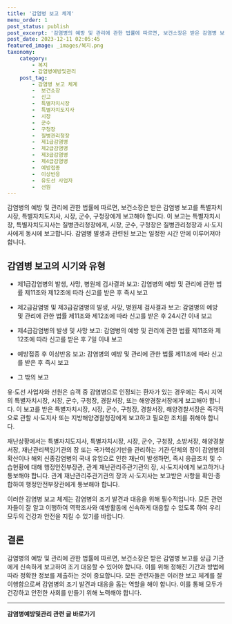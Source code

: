 ```yaml
---
title: '감염병 보고 체계'
menu_order: 1
post_status: publish
post_excerpt: '감염병의 예방 및 관리에 관한 법률에 따르면, 보건소장은 받은 감염병 보고를 특별자치시장, 특별자치도지사, 시장, 군수, 구청장에게 보고해야 합니다. 이 보고는 특별자치시장, 특별자치도지사는 질병관리청장에게, 시장, 군수, 구청장은 질병관리청장과 시 도지사에게 동시에 보고합니다. 감염병 발생과 관련된 보고는 일정한 시간 안에 이루어져야 합니다.'
post_date: 2023-12-11 02:05:45
featured_image: _images/복지.png
taxonomy:
    category:
        - 복지
        - 감염병예방및관리
    post_tag:
        - 감염병 보고 체계
        -  보건소장
        -  신고
        -  특별자치시장
        -  특별자치도지사
        -  시장
        -  군수
        -  구청장
        -  질병관리청장
        -  제1급감염병
        -  제2급감염병
        -  제3급감염병
        -  제4급감염병
        -  예방접종
        -  이상반응
        -  유도선 사업자
        -  선원
---
```



감염병의 예방 및 관리에 관한 법률에 따르면, 보건소장은 받은 감염병 보고를 특별자치시장, 특별자치도지사, 시장, 군수, 구청장에게 보고해야 합니다. 이 보고는 특별자치시장, 특별자치도지사는 질병관리청장에게, 시장, 군수, 구청장은 질병관리청장과 시·도지사에게 동시에 보고합니다. 감염병 발생과 관련된 보고는 일정한 시간 안에 이루어져야 합니다. 

## 감염병 보고의 시기와 유형

- 제1급감염병의 발생, 사망, 병원체 검사결과 보고: 감염병의 예방 및 관리에 관한 법률 제11조와 제12조에 따라 신고를 받은 후 즉시 보고

- 제2급감염병 및 제3급감염병의 발생, 사망, 병원체 검사결과 보고: 감염병의 예방 및 관리에 관한 법률 제11조와 제12조에 따라 신고를 받은 후 24시간 이내 보고

- 제4급감염병의 발생 및 사망 보고: 감염병의 예방 및 관리에 관한 법률 제11조와 제12조에 따라 신고를 받은 후 7일 이내 보고

- 예방접종 후 이상반응 보고: 감염병의 예방 및 관리에 관한 법률 제11조에 따라 신고를 받은 후 즉시 보고

- 그 밖의 보고

유·도선 사업자와 선원은 승객 중 감염병으로 인정되는 환자가 있는 경우에는 즉시 지역의 특별자치시장, 시장, 군수, 구청장, 경찰서장, 또는 해양경찰서장에게 보고해야 합니다. 이 보고를 받은 특별자치시장, 시장, 군수, 구청장, 경찰서장, 해양경찰서장은 즉각적으로 관할 시·도지사 또는 지방해양경찰청장에게 보고하고 필요한 조치를 취해야 합니다.

재난상황에서는 특별자치도지사, 특별자치시장, 시장, 군수, 구청장, 소방서장, 해양경찰서장, 재난관리책임기관의 장 또는 국가핵심기반을 관리하는 기관·단체의 장이 감염병의 확산이나 해외 신종감염병의 국내 유입으로 인한 재난이 발생하면, 즉시 응급조치 및 수습현황에 대해 행정안전부장관, 관계 재난관리주관기관의 장, 시·도지사에게 보고하거나 통보해야 합니다. 관계 재난관리주관기관의 장과 시·도지사는 보고받은 사항을 확인·종합하여 행정안전부장관에게 통보해야 합니다.

이러한 감염병 보고 체계는 감염병의 조기 발견과 대응을 위해 필수적입니다. 모든 관련자들이 잘 알고 이행하여 역학조사와 예방활동에 신속하게 대응할 수 있도록 하여 우리 모두의 건강과 안전을 지킬 수 있기를 바랍니다.

## 결론

감염병의 예방 및 관리에 관한 법률에 따르면, 보건소장은 받은 감염병 보고를 상급 기관에게 신속하게 보고하여 조기 대응할 수 있어야 합니다. 이를 위해 정해진 기간과 방법에 따라 정확한 정보를 제출하는 것이 중요합니다. 모든 관련자들은 이러한 보고 체계를 잘 이행함으로써 감염병의 조기 발견과 대응을 돕는 역할을 해야 합니다. 이를 통해 모두가 건강하고 안전한 사회를 만들기 위해 노력해야 합니다.
<!-- wp:separator -->
<hr class="wp-block-separator has-alpha-channel-opacity"/>
<!-- /wp:separator -->

<!-- wp:group {"backgroundColor":"base","layout":{"type":"constrained"}} -->
<div class="wp-block-group has-base-background-color has-background"><!-- wp:paragraph {"align":"center","fontSize":"medium"} -->
<p class="has-text-align-center has-large-font-size"><strong>감염병예방및관리 관련 글 바로가기</strong></p>
<!-- /wp:paragraph -->


<!-- wp:latest-posts
{"categories":[{"id":14664,"count":19,"description":"","link":"https://uknowlaw.com/category/%ea%b0%90%ec%97%bc%eb%b3%91%ec%98%88%eb%b0%a9%eb%b0%8f%ea%b4%80%eb%a6%ac/","name":"감염병예방및관리","slug":"감염병예방및관리","taxonomy":"category","parent":0,"meta":[],"_links":{"self":[{"href":"https://uknowlaw.com/wp-json/wp/v2/categories/14664"}],"collection":[{"href":"https://uknowlaw.com/wp-json/wp/v2/categories"}],"about":[{"href":"https://uknowlaw.com/wp-json/wp/v2/taxonomies/category"}],"wp:post_type":[{"href":"https://uknowlaw.com/wp-json/wp/v2/posts?categories=14664"}],"curies":[{"name":"wp","href":"https://api.w.org/{rel}","templated":true}]}}],"postsToShow":100,"excerptLength":28,"postLayout":"grid","columns":2,"featuredImageAlign":"left","featuredImageSizeSlug":"large","fontSize":"small"} /--></div>
<!-- /wp:group -->